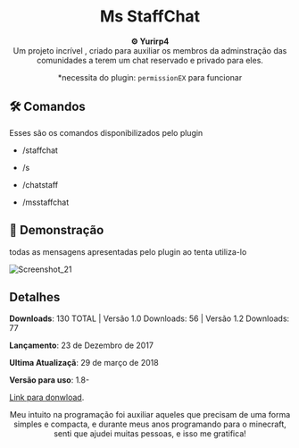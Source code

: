 <h1 align="center">Ms StaffChat</h1>

<div align="center">
  <strong>⚙️ Yurirp4</strong>
</div>
<div align="center">
  Um projeto incrível , criado para auxiliar os membros da adminstração das comunidades a terem um chat reservado e privado para eles.

  *necessita do plugin: `permissionEX` para funcionar
</div>

## 🛠️ Comandos

Esses são os comandos disponibilizados pelo plugin

- /staffchat
  
-  /s
   
-  /chatstaff

- /msstaffchat

## 🚀 Demonstração
todas as mensagens apresentadas pelo plugin ao tenta utiliza-lo

![Screenshot_21](https://github.com/user-attachments/assets/891f21be-6063-4653-aaa8-e48518c056cc)




## Detalhes
**Downloads**: 130 TOTAL | Versão 1.0 Downloads: 56 | Versão 1.2 Downloads: 77

**Lançamento**:  23 de Dezembro de 2017

**Ultima Atualizaçã**: 29 de março de 2018

**Versão para uso**: 1.8-

<a href="https://www.spigotmc.org/resources/msstaffchat.51120/">Link para donwload</a>.



<div align="center">
  Meu intuito na programação foi auxiliar aqueles que precisam de uma forma simples e compacta, e durante meus anos programando para o minecraft, senti que ajudei muitas pessoas, e isso me gratifica!
</div>
